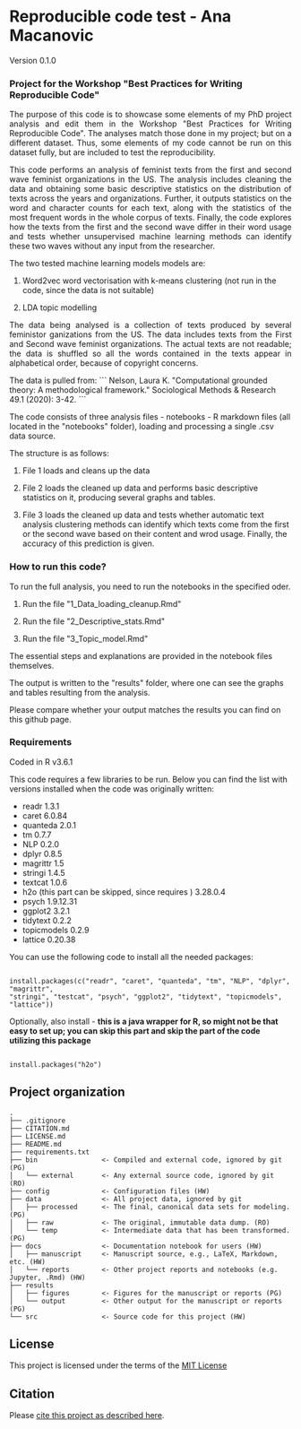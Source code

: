 # Reproducible code test - Ana Macanovic

Version 0.1.0

### Project for the Workshop "Best Practices for Writing Reproducible Code"



<p style="text-align: justify;"> The purpose of this code is to showcase some 
elements of my PhD project analysis and edit them in the Workshop 
"Best Practices for Writing Reproducible Code". The analyses match those
done in my project; but on a different dataset. Thus, some elements of my
code cannot be run on this dataset fully, but are included to test the
reproducibility.</p>

<p style="text-align: justify;"> This code performs an analysis of 
feminist texts from the first and second wave feminist organizations in the US.
The analysis includes cleaning the data and obtaining some basic
descriptive statistics on the
distribution of texts across the years and organizations. Further, it outputs
statistics on the word and character counts for each text, along with 
the statistics of the most frequent words in the whole corpus of texts. Finally,
the code explores how the texts from the first and the second wave differ in 
their word usage and tests whether unsupervised machine learning methods can 
identify these two waves without any input from the researcher. </p>

The two tested machine learning models models are:

1. Word2vec word vectorisation with k-means clustering (not run in the code, 
since the data is not suitable)

2. LDA topic modelling 


<p style="text-align: justify;">The data being analysed is a collection of texts
produced by several feministor ganizations from the US. The data includes texts
from the First and Second wave feminist organizations. The actual texts are not 
readable; the data is shuffled so all the words contained in the texts appear in
alphabetical order, because of copyright concerns.</p>
The data is pulled from:
```
Nelson, Laura K. "Computational grounded theory: A methodological framework." 
Sociological Methods & Research 49.1 (2020): 3-42.
```

The code consists of three analysis files - notebooks - R markdown files
(all located in the "notebooks" folder), loading and processing a single
.csv data source.


The structure is as follows:

1. File 1 loads and cleans up the data

2. File 2 loads the cleaned up data and performs basic descriptive statistics
on it, producing several graphs and tables.

3. File 3 loads the cleaned up data and tests whether automatic text analysis 
clustering methods can identify which texts come from the first or the second
wave based on their content and wrod usage. Finally, the accuracy of this
prediction is given.


### How to run this code?
To run the full analysis, you need to run the notebooks in the specified
oder.

1. Run the file "1_Data_loading_cleanup.Rmd"

2. Run the file "2_Descriptive_stats.Rmd"

3. Run the file "3_Topic_model.Rmd"

The essential steps and explanations are provided in the notebook files 
themselves. 

The output is written to the "results" folder, where one can see the 
graphs and tables resulting from the analysis. 

Please compare whether your output matches the results you can find on this
github page. 


### Requirements

Coded in R v3.6.1

This code requires a few libraries to be run. Below you can find the list with
versions installed when the code was originally written:

- readr 1.3.1
- caret 6.0.84
- quanteda 2.0.1
- tm 0.7.7
- NLP 0.2.0
- dplyr 0.8.5
- magrittr 1.5
- stringi 1.4.5
- textcat 1.0.6
- h2o (this part can be skipped, since requires ) 3.28.0.4
- psych 1.9.12.31
- ggplot2 3.2.1
- tidytext 0.2.2
- topicmodels 0.2.9
- lattice 0.20.38

You can use the following code to install all the needed packages:

```

install.packages(c("readr", "caret", "quanteda", "tm", "NLP", "dplyr", "magrittr",
"stringi", "testcat", "psych", "ggplot2", "tidytext", "topicmodels", "lattice"))

```

Optionally, also install - <b> this is a java wrapper for R, so might not
be that easy to set up; you can skip this part and skip the part of the code
utilizing this package </b>

```

install.packages("h2o")

```


## Project organization

```
.
├── .gitignore
├── CITATION.md
├── LICENSE.md
├── README.md
├── requirements.txt
├── bin                <- Compiled and external code, ignored by git (PG)
│   └── external       <- Any external source code, ignored by git (RO)
├── config             <- Configuration files (HW)
├── data               <- All project data, ignored by git
│   ├── processed      <- The final, canonical data sets for modeling. (PG)
│   ├── raw            <- The original, immutable data dump. (RO)
│   └── temp           <- Intermediate data that has been transformed. (PG)
├── docs               <- Documentation notebook for users (HW)
│   ├── manuscript     <- Manuscript source, e.g., LaTeX, Markdown, etc. (HW)
│   └── reports        <- Other project reports and notebooks (e.g. Jupyter, .Rmd) (HW)
├── results
│   ├── figures        <- Figures for the manuscript or reports (PG)
│   └── output         <- Other output for the manuscript or reports (PG)
└── src                <- Source code for this project (HW)

```

## License

This project is licensed under the terms of the [MIT License](/LICENSE.md)

## Citation

Please [cite this project as described here](/CITATION.md).
